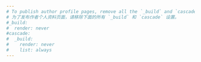 ```yaml
---
# To publish author profile pages, remove all the `_build` and `cascade` settings below.
# 为了发布作者个人资料页面，请移除下面的所有 `_build` 和 `cascade` 设置。
#_build:
#  render: never
#cascade:
#  _build:
#    render: never
#    list: always
---
```


